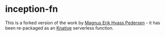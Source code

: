 # inception-fn

This is a forked version of the work by [Magnus Erik Hvass Pedersen](https://github.com/Hvass-Labs/TensorFlow-Tutorials) - it has been re-packaged as an [Knative](https://knative.dev) serverless function.

